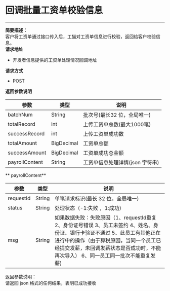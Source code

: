 # 回调批量工资单校验信息

---

**简要描述：**  
        客户将工资单通过接口传入后，工猫对工资单信息进行校验，返回给客户校验信息。  
**请求地址**

* 开发者信息提供的工资单处理情况回调地址  

**请求方式**

* POST

**返回参数说明**

| 参数 | 类型 | 说明 |
| --- | --- | --- |
| batchNum | String | 批次号\(最长32 位，全局唯一\) |
| totalRecord | int | 上传工资单总数\(最大1000笔\) |
| successRecord | int | 上传工资单成功数 |
| totalAmount | BigDecimal | 工资单总额 |
| successAmount | BigDecimal | 工资单成功总金额 |
| payrollContent | String | 工资单信息处理详情\(json 字符串\) |

** payrollContent**

| 参数 | 类型 | 说明 |
| --- | --- | --- |
| requestId | String | 单笔请求标识\(最长 32 位，全局唯一\) |
| status | String | 处理状态（-1:失败 ，1:成功） |
| msg | String | 如果数据失败：失败原因（1、requestId重复   2、身份证号错误  3、员工未签约  4、姓名、身份证、银行卡验证不通过  5、此员工有其他正在进行中的操作（由于算税原因，当同一个员工已经提交发薪，未回调发薪状态是否成功时，不能再次导入）  6、同一员工同一批次不能重复发薪\) |

返回参数说明：  
请返回 json 格式的任何结果，表明已成功接收

